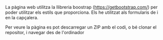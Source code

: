 La pàgina web utilitza la llibreria boostrap (https://getbootstrap.com/) per poder utilitzar els estils que proporciona. Els he utilitzat als formularis de i en la capçalera.

Per veure la pàgina es pot descarregar un ZIP amb el codi, o bé clonar el repositor, i navegar des de l'ordinador
